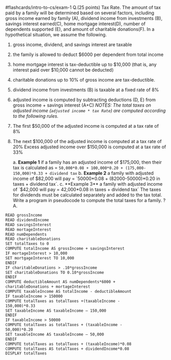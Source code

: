 #flashcards/intro-to-cs/exam-1 
Q.(25 points) Tax Rate. The amount of tax paid by a family will be determined based on several factors, including gross income earned by family (A), dividend income from investments (B), savings interest earned(C), home mortgage interest(D), number of dependents supported (E), and amount of charitable donations(F). In a hypothetical situation, we assume the following. 
1. gross income, dividend, and savings interest are taxable 
2. the family is allowed to deduct $6000 per dependent from total income 
3. home mortgage interest is tax-deductible up to $10,000 (that is, any interest paid over $10,000 cannot be deducted) 
4.  charitable donations up to 10% of gross income are tax-deductible. 
5. dividend income from investments (B) is taxable at a fixed rate of 8% 
6. adjusted income is computed by subtracting deductions (D, E) from gross income + savings interest (A+C) 
*NOTES: The total taxes on adjusted income (`adjusted income * tax Rate`) are computed according to the following rules.* 
1. The first $50,000 of the adjusted income is computed at a tax rate of 8% 
2. The next $100,000 of the adjusted income is computed at a tax rate of 20% Excess adjusted income over $150,000 is computed at a tax rate of 33% 

	a. **Example 1** if a family has an adjusted income of $175,000, then their tax is calculated as = `50,000*0.08 + 100,000*0.20 + (175,000-150,000)*0.33 + dividend tax`
	b. **Example 2** a family with adjusted income of $82,000 will pay = `50000*0.08 + (82000-50000)*0.20 in taxes + dividend tax`. 
	c. **Example 3** a family with adjusted income of `$42,000 will pay = 42,000*0.08 in taxes + dividend tax`
The taxes for dividends must be calculated separately and added to the tax total. Write a program in pseudocode to compute the total taxes for a family.
?
A.
``` md
READ grossIncome
READ dividendIncome
READ savingsInterest
READ mortageInterest
READ numDependents
READ charitableDonations
SET totalTaxes to 0
COMPUTE totalIncome AS grossIncome + savingsInterest
IF mortageInterest > 10,000
SET mortgageInterest TO 10,000
ENDIF
IF charitableDonations > .10*grossIncome
SET charitableDonations TO 0.10*grossIncome
ENDIF
COMPUTE deductibleAmount AS numDependents*6000 +
charitableDonations + mortageInterest
COMPUTE taxableIncome AS totalIncome - deductibleAmount
IF taxableIncome > 150000
COMPUTE totalTaxes as totalTaxes +(taxableIncome -
150,000)*0.33
SET taxableIncome AS taxableIncome – 150,000
ENDIF
IF taxableIncome > 50000
COMPUTE totalTaxes as totalTaxes + (taxableIncome -
50,000)*0.20
SET taxableIncome AS taxableIncome – 50,000
ENDIF
COMPUTE totalTaxes as totalTaxes + (taxableIncome)*0.08
COMPUTE totalTaxes AS totalTaxes + dividendIncome*0.08
DISPLAY totalTaxes
```